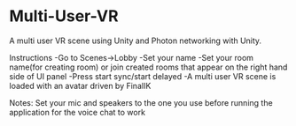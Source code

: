 # Multi-User-VR
A multi user VR scene using Unity and Photon networking with Unity.

Instructions
-Go to Scenes->Lobby
-Set your name
-Set your room name(for creating room) or join created rooms that appear on the right hand side of UI panel
-Press start sync/start delayed
-A multi user VR scene is loaded with an avatar driven by FinalIK

Notes:
Set your mic and speakers to the one you use before running the application for the voice chat to work
